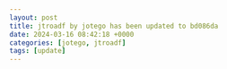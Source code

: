 ```yaml
---
layout: post
title: jtroadf by jotego has been updated to bd086da
date: 2024-03-16 08:42:18 +0000
categories: [jotego, jtroadf]
tags: [update]
---
```


